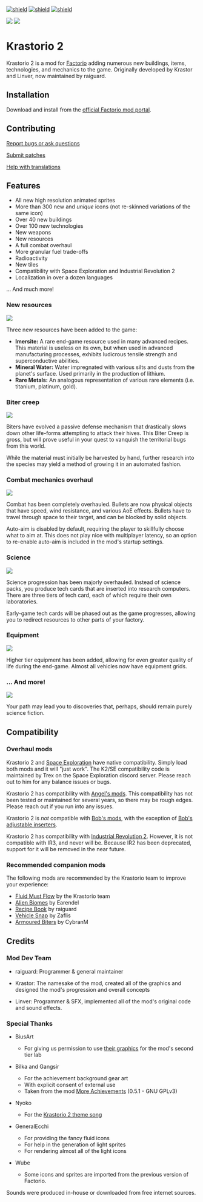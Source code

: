 [![shield](https://img.shields.io/badge/Ko--fi-Donate%20-hotpink?logo=kofi&logoColor=white)](https://ko-fi.com/raiguard)
[![shield](https://img.shields.io/badge/Crowdin-Translate-brightgreen)](https://crowdin.com/project/krastorio-2)
[![shield](https://img.shields.io/badge/dynamic/json?color=orange&label=Factorio&query=downloads_count&suffix=%20downloads&url=https%3A%2F%2Fmods.factorio.com%2Fapi%2Fmods%2FKrastorio2)](https://mods.factorio.com/mod/Krastorio2)

![](images/main.png)
![](images/explanation.png)

# Krastorio 2

Krastorio 2 is a mod for [Factorio](https://factorio.com) adding numerous new
buildings, items, technologies, and mechanics to the game. Originally developed
by Krastor and Linver, now maintained by raiguard.

## Installation

Download and install from the [official Factorio mod
portal](https://mods.factorio.com/mod/Krastorio2).

## Contributing

[Report bugs or ask questions](https://lists.sr.ht/~raiguard/factorio-mods-discuss)

[Submit patches](https://lists.sr.ht/~raiguard/factorio-mods-devel)

[Help with translations](https://crowdin.com/project/krastorio-2)

## Features

- All new high resolution animated sprites
- More than 300 new and _unique_ icons (not re-skinned variations of the same
icon)
- Over 40 new buildings
- Over 100 new technologies
- New weapons
- New resources
- A full combat overhaul
- More granular fuel trade-offs
- Radioactivity
- New tiles
- Compatibility with Space Exploration and Industrial Revolution 2
- Localization in over a dozen languages

... And much more!

### New resources

![](images/resources.png)

Three new resources have been added to the game:

- **Imersite:** A rare end-game resource used in many advanced recipes. This
material is useless on its own, but when used in advanced manufacturing
processes, exhibits ludicrous tensile strength and superconductive abilities.
- **Mineral Water:** Water impregnated with various silts and dusts from the
planet's surface. Used primarily in the production of lithium.
- **Rare Metals:** An analogous representation of various rare elements (i.e.
titanium, platinum, gold).

### Biter creep

![](images/biter-creep.png)

Biters have evolved a passive defense mechanism that drastically slows down
other life-forms attempting to attack their hives. This Biter Creep is gross,
but will prove useful in your quest to vanquish the territorial bugs from this
world.

While the material must initially be harvested by hand, further research into
the species may yield a method of growing it in an automated fashion.

### Combat mechanics overhaul

![](images/combat.png)

Combat has been completely overhauled. Bullets are now physical objects that
have speed, wind resistance, and various AoE effects. Bullets have to travel
through space to their target, and can be blocked by solid objects.

Auto-aim is disabled by default, requiring the player to skillfully choose what
to aim at. This does not play nice with multiplayer latency, so an option to
re-enable auto-aim is included in the mod's startup settings.

### Science

![](images/tech-cards.png)

Science progression has been majorly overhauled. Instead of science packs, you
produce tech cards that are inserted into research computers. There are three
tiers of tech card, each of which require their own laboratories.

Early-game tech cards will be phased out as the game progresses, allowing you
to redirect resources to other parts of your factory.

### Equipment

![](images/equipment.png)

Higher tier equipment has been added, allowing for even greater quality of life
during the end-game. Almost all vehicles now have equipment grids.

### ... And more!

![](images/singularity.png)

Your path may lead you to discoveries that, perhaps, should remain purely
science fiction.

## Compatibility

### Overhaul mods

Krastorio 2 and [Space
Exploration](https://mods.factorio.com/mod/space-exploration) have native
compatibility. Simply load both mods and it will "just work". The K2/SE
compatibility code is maintained by Trex on the Space Exploration discord
server. Please reach out to him for any balance issues or bugs.

Krastorio 2 has compatibility with [Angel's
mods](https://mods.factorio.com/user/Arch666Angel). This compatibility has not
been tested or maintained for several years, so there may be rough edges.
Please reach out if you run into any issues.

Krastorio 2 is _not_ compatible with [Bob's
mods](https://mods.factorio.com/user/Bobingabout), with the exception of [Bob's
adjustable inserters](https://mods.factorio.com/mod/bobinserters).

Krastorio 2 has compatibility with [Industrial Revolution
2](https://mods.factorio.com/mod/IndustrialRevolution). However, it is not
compatible with IR3, and never will be. Because IR2 has been deprecated,
support for it will be removed in the near future.

### Recommended companion mods

The following mods are recommended by the Krastorio team to improve your experience:

- [Fluid Must Flow](https://mods.factorio.com/mod/FluidMustFlow) by the
Krastorio team
- [Alien Biomes](https://mods.factorio.com/mod/alien-biomes) by Earendel
- [Recipe Book](https://mods.factorio.com/mod/RecipeBook) by raiguard
- [Vehicle Snap](https://mods.factorio.com/mod/VehicleSnap) by Zaflis
- [Armoured Biters](https://mods.factorio.com/mod/ArmouredBiters) by CybranM

## Credits

### Mod Dev Team

- raiguard: Programmer & general maintainer

- Krastor: The namesake of the mod, created all of the graphics and designed
the mod's progression and overall concepts

- Linver: Programmer & SFX, implemented all of the mod's original code and
sound effects.

### Special Thanks

- BiusArt
  - For giving us permission to use [their
graphics](https://mods.factorio.com/mod/laborat) for the mod's second tier lab

- Bilka and Gangsir
  - For the achievement background gear art
  - With explicit consent of external use
  - Taken from the mod [More
Achievements](https://mods.factorio.com/mod/MoreAchievements) (0.5.1 - GNU
GPLv3)

- Nyoko
  - For the [Krastorio 2 theme song](https://youtu.be/x74grrke9qE)

- GeneralEcchi
  - For providing the fancy fluid icons
  - For help in the generation of light sprites
  - For rendering almost all of the light icons

- Wube
  - Some icons and sprites are imported from the previous version of Factorio.

Sounds were produced in-house or downloaded from free internet sources.
